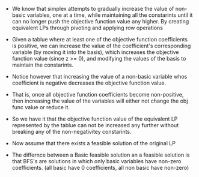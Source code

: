 - We know that simplex attempts to gradually increase the value of non-basic variables, one at a time, while 
    maintaining all the constarints until it can no longer push the objective function value any higher. By creating
    equivalent LPs through pivoting and applying row operations

- Given a tablue where at least one of the objective function coefficients 
    is positive, we can increase the value of the coefficient's corresponding variable (by moving it into the basis),
    which increases the objective function value (since z >= 0), and modifying the values of the basis to maintain the constarints.

- Notice however that increasing the value of a non-basic variable whos coefficient is negative decreases the objective function value.
- That is, once all objective function coefficients become non-positive, then increasing the value of the variables will either not change the 
    obj func value or reduce it.

- So we have it that the objective function value of the equivalent LP represented by the tablue can not be increased any further without 
    breaking any of the non-negativitey constarints.
- Now assume that there exists a feasible solution of the original LP  
- The differnce between a Basic feasible solution an a feasible solution is that BFS's are solutions in which only basic variables
    have non-zero coefficients. (all basic have 0 coefficients, all non basic have non-zero)


